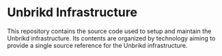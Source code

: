 # Unbrikd Infrastructure

This repository contains the source code used to setup and maintain the Unbrikd infrastructure. Its contents are organized by technology aiming to provide a single source reference for the Unbrikd infrastructure.